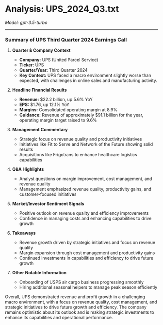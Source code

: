 # Analysis: UPS_2024_Q3.txt

*Model: gpt-3.5-turbo*

---

### Summary of UPS Third Quarter 2024 Earnings Call

1. **Quarter & Company Context**
   - **Company:** UPS (United Parcel Service)
   - **Ticker:** UPS
   - **Quarter/Year:** Third Quarter 2024
   - **Key Context:** UPS faced a macro environment slightly worse than expected, with challenges in online sales and manufacturing activity.

2. **Headline Financial Results**
   - **Revenue:** $22.2 billion, up 5.6% YoY
   - **EPS:** $1.76, up 12.1% YoY
   - **Margins:** Consolidated operating margin at 8.9%
   - **Guidance:** Revenue of approximately $91.1 billion for the year, operating margin target raised to 9.6%

3. **Management Commentary**
   - Strategic focus on revenue quality and productivity initiatives
   - Initiatives like Fit to Serve and Network of the Future showing solid results
   - Acquisitions like Frigotrans to enhance healthcare logistics capabilities

4. **Q&A Highlights**
   - Analyst questions on margin improvement, cost management, and revenue quality
   - Management emphasized revenue quality, productivity gains, and customer-focused initiatives

5. **Market/Investor Sentiment Signals**
   - Positive outlook on revenue quality and efficiency improvements
   - Confidence in managing costs and enhancing capabilities to drive growth

6. **Takeaways**
   - Revenue growth driven by strategic initiatives and focus on revenue quality
   - Margin expansion through cost management and productivity gains
   - Continued investments in capabilities and efficiency to drive future growth

7. **Other Notable Information**
   - Onboarding of USPS air cargo business progressing smoothly
   - Hiring additional seasonal helpers to manage peak season efficiently

Overall, UPS demonstrated revenue and profit growth in a challenging macro environment, with a focus on revenue quality, cost management, and strategic initiatives to drive future growth and efficiency. The company remains optimistic about its outlook and is making strategic investments to enhance its capabilities and operational performance.